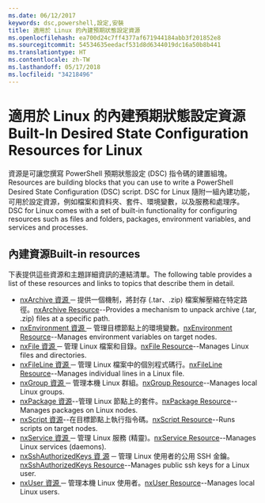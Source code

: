 ```yaml
---
ms.date: 06/12/2017
keywords: dsc,powershell,設定,安裝
title: 適用於 Linux 的內建預期狀態設定資源
ms.openlocfilehash: ea700d24c7ff4377af671944184abb3f201852e8
ms.sourcegitcommit: 54534635eedacf531d8d6344019dc16a50b8b441
ms.translationtype: HT
ms.contentlocale: zh-TW
ms.lasthandoff: 05/17/2018
ms.locfileid: "34218496"
---
```

# <a name="built-in-desired-state-configuration-resources-for-linux"></a><span data-ttu-id="e9f32-103">適用於 Linux 的內建預期狀態設定資源</span><span class="sxs-lookup"><span data-stu-id="e9f32-103">Built-In Desired State Configuration Resources for Linux</span></span>

<span data-ttu-id="e9f32-104">資源是可讓您撰寫 PowerShell 預期狀態設定 (DSC) 指令碼的建置組塊。</span><span class="sxs-lookup"><span data-stu-id="e9f32-104">Resources are building blocks that you can use to write a PowerShell Desired State Configuration (DSC) script.</span></span> <span data-ttu-id="e9f32-105">DSC for Linux 隨附一組內建功能，可用於設定資源，例如檔案和資料夾、套件、環境變數，以及服務和處理序。</span><span class="sxs-lookup"><span data-stu-id="e9f32-105">DSC for Linux comes with a set of built-in functionality for configuring resources such as files and folders, packages, environment variables, and services and processes.</span></span>

## <a name="built-in-resources"></a><span data-ttu-id="e9f32-106">內建資源</span><span class="sxs-lookup"><span data-stu-id="e9f32-106">Built-in resources</span></span>

<span data-ttu-id="e9f32-107">下表提供這些資源和主題詳細資訊的連結清單。</span><span class="sxs-lookup"><span data-stu-id="e9f32-107">The following table provides a list of these resources and links to topics that describe them in detail.</span></span>

* <span data-ttu-id="e9f32-108">[nxArchive 資源 ](lnxArchiveResource.md) ─ 提供一個機制，將封存 (.tar、.zip) 檔案解壓縮在特定路徑。</span><span class="sxs-lookup"><span data-stu-id="e9f32-108">[nxArchive Resource](lnxArchiveResource.md)--Provides a mechanism to unpack archive (.tar, .zip) files at a specific path.</span></span>
* <span data-ttu-id="e9f32-109">[nxEnvironment 資源 ](lnxEnvironmentResource.md) ─ 管理目標節點上的環境變數。</span><span class="sxs-lookup"><span data-stu-id="e9f32-109">[nxEnvironment Resource](lnxEnvironmentResource.md)--Manages environment variables on target nodes.</span></span>
* <span data-ttu-id="e9f32-110">[nxFile 資源 ](lnxFileResource.md) ─ 管理 Linux 檔案和目錄。</span><span class="sxs-lookup"><span data-stu-id="e9f32-110">[nxFile Resource](lnxFileResource.md)--Manages Linux files and directories.</span></span>
* <span data-ttu-id="e9f32-111">[nxFileLine 資源 ](lnxFileLineResource.md) ─ 管理 Linux 檔案中的個別程式碼行。</span><span class="sxs-lookup"><span data-stu-id="e9f32-111">[nxFileLine Resource](lnxFileLineResource.md)--Manages individual lines in a Linux file.</span></span>
* <span data-ttu-id="e9f32-112">[nxGroup 資源 ](lnxGroupResource.md) ─ 管理本機 Linux 群組。</span><span class="sxs-lookup"><span data-stu-id="e9f32-112">[nxGroup Resource](lnxGroupResource.md)--Manages local Linux groups.</span></span>
* <span data-ttu-id="e9f32-113">[nxPackage 資源](lnxPackageResource.md)--管理 Linux 節點上的套件。</span><span class="sxs-lookup"><span data-stu-id="e9f32-113">[nxPackage Resource](lnxPackageResource.md)--Manages packages on Linux nodes.</span></span>
* <span data-ttu-id="e9f32-114">[nxScript 資源](lnxScriptResource.md)--在目標節點上執行指令碼。</span><span class="sxs-lookup"><span data-stu-id="e9f32-114">[nxScript Resource](lnxScriptResource.md)--Runs scripts on target nodes.</span></span>
* <span data-ttu-id="e9f32-115">[nxService 資源 ](lnxServiceResource.md) ─ 管理 Linux 服務 (精靈)。</span><span class="sxs-lookup"><span data-stu-id="e9f32-115">[nxService Resource](lnxServiceResource.md)--Manages Linux services (daemons).</span></span>
* <span data-ttu-id="e9f32-116">[nxSshAuthorizedKeys 資 源](lnxSshAuthorizedKeysResource.md) ─ 管理 Linux 使用者的公用 SSH 金鑰。</span><span class="sxs-lookup"><span data-stu-id="e9f32-116">[nxSshAuthorizedKeys Resource](lnxSshAuthorizedKeysResource.md)--Manages public ssh keys for a Linux user.</span></span>
* <span data-ttu-id="e9f32-117">[nxUser 資源 ](lnxUserResource.md) ─ 管理本機 Linux 使用者。</span><span class="sxs-lookup"><span data-stu-id="e9f32-117">[nxUser Resource](lnxUserResource.md)--Manages local Linux users.</span></span>